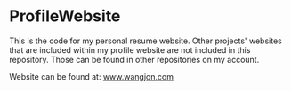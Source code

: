 # ProfileWebsite
This is the code for my personal resume website. Other projects' websites that are included within my profile website are not included in this repository. Those can be found in other repositories on my account. 

Website can be found at: www.wangjon.com
